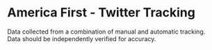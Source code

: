 # America First - Twitter Tracking

Data collected from a combination of manual and automatic tracking.  
Data should be independently verified for accuracy.  


